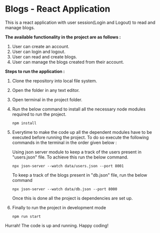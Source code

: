 # Blogs - React Application
This is a react application with user session(Login and Logout) to read and manage blogs.

**The available functionality in the project are as follows :**
1. User can create an account.
2. User can login and logout.
3. User can read and create blogs.
4. User can manage the blogs created from their account.

**Steps to run the application :**

1. Clone the repository into local file system.
2. Open the folder in any text editor.
3. Open terminal in the project folder.
4. Run the below command to install all the necessary node modules required to run the project.
   ```
   npm install
   ```
5. Everytime to make the code up all the dependent modules have to be executed before running the project. To do so execute the following commands in the terminal in the order given below   :
   
   Using json server module to keep a track of the users present in "users.json" file. To achieve this run the below command.
   ```
   npx json-server --watch data/users.json --port 8001
   ```
   To keep a track of the blogs present in "db.json" file, run the below command
   ```
   npx json-server --watch data/db.json --port 8000
   ```
   Once this is done all the project is dependencies are set up.
6. Finally to run the project in development mode
   ```
   npm run start
   ```

Hurrah! The code is up and running. Happy coding!
